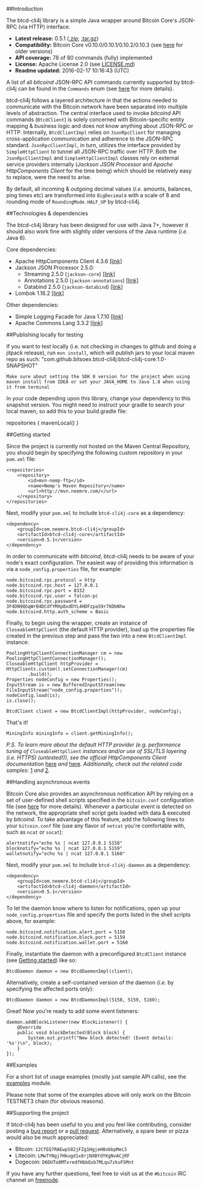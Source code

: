 ##Introduction

The btcd-cli4j library is a simple Java wrapper around Bitcoin Core's JSON-RPC (via HTTP) interface. 

* **Latest release:** 0.5.1 ([.zip](https://github.com/priiduneemre/btcd-cli4j/archive/0.5.1.zip); [.tar.gz](https://github.com/priiduneemre/btcd-cli4j/archive/0.5.1.tar.gz))
* **Compatibility:** Bitcoin Core v0.10.0/0.10.1/0.10.2/0.10.3 (see [here](https://github.com/priiduneemre/btcd-cli4j/releases) for older versions)
* **API coverage:** 78 of 80 commands (fully) implemented
* **License:** Apache License 2.0 (see [LICENSE.md](https://github.com/priiduneemre/btcd-cli4j/blob/master/LICENSE.md))
* **Readme updated:** 2016-02-17 10:16:43 (UTC)

A list of all *bitcoind* JSON-RPC API commands currently supported by btcd-cli4j can be found in the `Commands` enum (see [here](https://github.com/priiduneemre/btcd-cli4j/blob/master/core/src/main/java/com/neemre/btcdcli4j/core/Commands.java) for more details).

btcd-cli4j follows a layered architecture in that the actions needed to communicate with the Bitcoin network have been separated into multiple levels of abstraction. The central interface used to invoke *bitcoind* API commands (`BtcdClient`) is solely concerned with Bitcoin-specific entity mapping & business logic and does not know anything about JSON-RPC or HTTP. Internally, `BtcdClientImpl` relies on `JsonRpcClient` for managing cross-application communication and adherence to the JSON-RPC standard. `JsonRpcClientImpl`, in turn, utilizes the interface provided by `SimpleHttpClient` to tunnel all JSON-RPC traffic over HTTP. Both the `JsonRpcClientImpl` and `SimpleHttpClientImpl` classes rely on external service providers internally (*Jackson JSON Processor* and *Apache HttpComponents Client* for the time being) which should be relatively easy to replace, were the need to arise.

By default, all incoming & outgoing decimal values (*i.e.* amounts, balances, ping times etc) are transformed into `BigDecimal`s with a scale of 8 and rounding mode of `RoundingMode.HALF_UP` by btcd-cli4j.


##Technologies & dependencies

The btcd-cli4j library has been designed for use with Java 7+, however it should also work fine with slightly older versions of the Java runtime (*i.e.* Java 6).

Core dependencies:
* Apache HttpComponents Client 4.3.6 [[link]](https://hc.apache.org/httpcomponents-client-ga/index.html)
* Jackson JSON Processor 2.5.0:
  * Streaming 2.5.0 (`jackson-core`) [[link]](https://github.com/FasterXML/jackson-core)
  * Annotations 2.5.0 (`jackson-annotations`) [[link]](https://github.com/FasterXML/jackson-annotations)
  * Databind 2.5.0 (`jackson-databind`) [[link]](https://github.com/FasterXML/jackson-databind)
* Lombok 1.16.2 [[link]](https://github.com/rzwitserloot/lombok)

Other dependencies:
* Simple Logging Facade for Java 1.7.10 [[link]](http://www.slf4j.org/)
* Apache Commons Lang 3.3.2 [[link]](http://commons.apache.org/proper/commons-lang/)

##Publishing locally for testing<a name="publish-local"></a>

If you want to test locally (i.e. not checking in changes to github and doing a jitpack release), run `mvn install`, which will publish jars to your local maven repo as such:
  "com.github.bitsoex.btcd-cli4j:btcd-cli4j-core:1.0-SNAPSHOT"

```
Make sure about setting the SDK 8 version for the project when using maven install from IDEA or set your JAVA_HOME to Java 1.8 when using it from terminal
```

In your code depending upon this library, change your dependency to this snapshot version.  You might need to instruct your gradle to search your local maven, so add this to your build.gradle file:

repositories {
        mavenLocal()
}

##Getting started <a name="getting-started"></a>

Since the project is currently not hosted on the Maven Central Repository, you should begin by specifying the following custom repository in your `pom.xml` file:

	<repositories>
		<repository>
			<id>mvn-nemp-ftp</id>
			<name>Nemp's Maven Repository</name>
			<url>http://mvn.neemre.com/</url>
		</repository>
	</repositories>

Next, modify your `pom.xml` to include `btcd-cli4j-core` as a dependency:

	<dependency>
		<groupId>com.neemre.btcd-cli4j</groupId>
		<artifactId>btcd-cli4j-core</artifactId>
		<version>0.5.1</version>
	</dependency>

In order to communicate with *bitcoind*, btcd-cli4j needs to be aware of your node's exact configuration. The easiest way of providing this information is via a `node_config.properties` file, for example:

	node.bitcoind.rpc.protocol = http
	node.bitcoind.rpc.host = 127.0.0.1
	node.bitcoind.rpc.port = 8332
	node.bitcoind.rpc.user = falcon-pc
	node.bitcoind.rpc.password = 3F4DN9QGqWrB4DCdfYMXp8xdDYL4HDFzpaS9r76DbNhw
	node.bitcoind.http.auth_scheme = Basic

Finally, to begin using the wrapper, create an instance of `CloseableHttpClient` (the default HTTP provider), load up the properties file created in the previous step and pass the two into a new `BtcdClientImpl` instance: 

	PoolingHttpClientConnectionManager cm = new PoolingHttpClientConnectionManager();
	CloseableHttpClient httpProvider = HttpClients.custom().setConnectionManager(cm)
			.build();
	Properties nodeConfig = new Properties();
	InputStream is = new BufferedInputStream(new FileInputStream("node_config.properties"));
	nodeConfig.load(is);
	is.close();
	
	BtcdClient client = new BtcdClientImpl(httpProvider, nodeConfig);
	
That's it!
	
	MiningInfo miningInfo = client.getMiningInfo();
	
*P.S. To learn more about the default HTTP provider (e.g. performance tuning of* `CloseableHttpClient` *instances and/or use of SSL/TLS layering (i.e. HTTPS) (untested!)), see the official HttpComponents Client documentation* [here](http://hc.apache.org/httpcomponents-client-4.3.x/tutorial/html/connmgmt.html#d5e380) *and* [here](http://hc.apache.org/httpcomponents-client-4.3.x/tutorial/html/connmgmt.html#d5e436)*. Additionally, check out the related code samples:* [1](http://hc.apache.org/httpcomponents-client-4.3.x/httpclient/examples/org/apache/http/examples/client/ClientConfiguration.java) *and* [2](http://hc.apache.org/httpcomponents-client-4.3.x/httpclient/examples/org/apache/http/examples/client/ClientCustomSSL.java)*.* 

##Handling asynchronous events

Bitcoin Core also provides an asynchronous notification API by relying on a set of user-defined shell scripts specified in the `bitcoin.conf` configuration file (see [here](https://en.bitcoin.it/wiki/Running_Bitcoin#Bitcoin.conf_Configuration_File) for more details). Whenever a particular event is detected on the network, the appropriate shell script gets loaded with data & executed by *bitcoind*. To take advantage of this feature, add the following lines to your `bitcoin.conf` file (use any flavor of `netcat` you're comfortable with, such as `ncat` or `socat`): 

	alertnotify="echo %s | ncat 127.0.0.1 5158"
	blocknotify="echo %s | ncat 127.0.0.1 5159"
	walletnotify="echo %s | ncat 127.0.0.1 5160"

Next, modify your `pom.xml` to include `btcd-cli4j-daemon` as a dependency:

	<dependency>
		<groupId>com.neemre.btcd-cli4j</groupId>
		<artifactId>btcd-cli4j-daemon</artifactId>
		<version>0.5.1</version>
	</dependency>

To let the daemon know where to listen for notifications, open up your `node_config.properties` file and specify the ports listed in the shell scripts above, for example:

	node.bitcoind.notification.alert.port = 5158
	node.bitcoind.notification.block.port = 5159
	node.bitcoind.notification.wallet.port = 5160

Finally, instantiate the daemon with a preconfigured `BtcdClient` instance (see [Getting started](#getting-started)) like so:

	BtcdDaemon daemon = new BtcdDaemonImpl(client);

Alternatively, create a self-contained version of the daemon (*i.e.* by specifying the affected ports only):
	
	BtcdDaemon daemon = new BtcdDaemonImpl(5158, 5159, 5160);

Great! Now you're ready to add some event listeners:

	daemon.addBlockListener(new BlockListener() {
		@Override
		public void blockDetected(Block block) {
			System.out.printf("New block detected! (Event details: '%s')\n", block);
		}
	});
	
##Examples

For a short list of usage examples (mostly just sample API calls), see the [examples](https://github.com/priiduneemre/btcd-cli4j/tree/master/examples/src/main) module. 

Please note that some of the examples above will only work on the Bitcoin TESTNET3 chain (for obvious reasons).


##Supporting the project

If btcd-cli4j has been useful to you and you feel like contributing, consider posting a [bug report](https://github.com/priiduneemre/btcd-cli4j/issues) or a [pull request](https://github.com/priiduneemre/btcd-cli4j/pulls). Alternatively, a spare beer or pizza would also be much appreciated:

* Bitcoin: `12CfEQ7RAEwpS82jFZg1HgjeH8obbpMeL5`
* Litecoin: `LMwTYNgj7Hkugd1x8rjNXBYdYKgNvACjRF`
* Dogecoin: `D6DUTo8MTxredfHbbQsb7MLqu7zkuFSMnt`

If you have any further questions, feel free to visit us at the `#bitcoin` IRC channel on [freenode](https://freenode.net/).